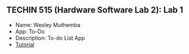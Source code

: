 ## TECHIN 515 (Hardware Software Lab 2): Lab 1
* Name: Wesley Muthemba
* App: To-Do
* Description: To-do List App
* [Tutorial](https://youtu.be/BBWyXo-3JGQ)

